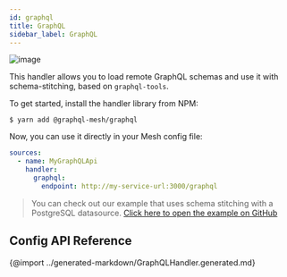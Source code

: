```yaml
---
id: graphql
title: GraphQL
sidebar_label: GraphQL
---
```

![image](https://user-images.githubusercontent.com/20847995/79219047-333ccb00-7e5a-11ea-9fce-57ff137ba924.png)

This handler allows you to load remote GraphQL schemas and use it with schema-stitching, based on `graphql-tools`.

To get started, install the handler library from NPM:

```
$ yarn add @graphql-mesh/graphql
```

Now, you can use it directly in your Mesh config file:

```yml
sources:
  - name: MyGraphQLApi
    handler:
      graphql:
        endpoint: http://my-service-url:3000/graphql
```

> You can check out our example that uses schema stitching with a PostgreSQL datasource.
[Click here to open the example on GitHub](https://github.com/Urigo/graphql-mesh/tree/master/examples/postgres-geodb)

## Config API Reference

{@import ../generated-markdown/GraphQLHandler.generated.md}
